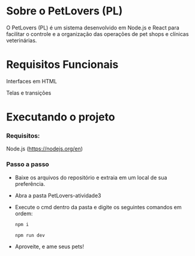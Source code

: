 # Sobre o PetLovers (PL)
O PetLovers (PL) é um sistema desenvolvido em Node.js e React para facilitar o controle e a organização das operações de pet shops e clínicas veterinárias.

# Requisitos Funcionais

Interfaces em HTML

Telas e transições

# Executando o projeto

### Requisitos:

Node.js (https://nodejs.org/en)

### Passo a passo

- Baixe os arquivos do repositório e extraia em um local de sua preferência.

- Abra a pasta PetLovers-atividade3

- Execute o cmd dentro da pasta e digite os seguintes comandos em ordem:
  ``` bash
  npm i

  npm run dev
  ```

- Aproveite, e ame seus pets!
